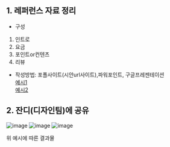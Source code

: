 ## 1. 레퍼런스 자료 정리
- 구성
1. 인트로
2. 요금
3. 포인트or컨텐츠
4. 리뷰
- 작성방법: 포폴사이트(시안url사이트),파워포인트, 구글프레젠테이션 <br>
[예시1](https://lscompanyportfolio.lscompany2014.com/104/?bmode=view&idx=13874763&back_url=&t=board&page=) <br>
[예시2](https://lscompanyportfolio.lscompany2014.com/104/?q=YToyOntzOjEyOiJrZXl3b3JkX3R5cGUiO3M6MzoiYWxsIjtzOjQ6InBhZ2UiO2k6MTt9&bmode=view&idx=13808384&t=board)

## 2. 잔디(디자인팀)에 공유
![image](https://user-images.githubusercontent.com/125810502/233871166-63551a02-f060-4ee7-8299-7339aa67309c.png)
![image](https://user-images.githubusercontent.com/125810502/233871461-f50bb0d4-c85a-442e-b66a-f8740f827c44.png)
![image](https://user-images.githubusercontent.com/125810502/233871472-42bedfa8-911e-4abf-b137-4589e8ffdf40.png)

위 예시에 따른 결과물
